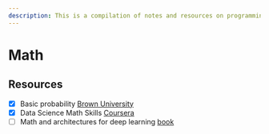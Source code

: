 ```yaml
---
description: This is a compilation of notes and resources on programming languages.
---
```


# Math

## Resources

* [x] Basic probability [Brown University](https://seeing-theory.brown.edu/basic-probability/index.html)
* [x] Data Science Math Skills [Coursera](https://www.coursera.org/learn/datasciencemathskills?edocomorp=free-courses-college-students\&ranMID=40328\&ranEAID=SAyYsTvLiGQ\&ranSiteID=SAyYsTvLiGQ-4L6HnXSdiBlLMwIIatgJaA\&siteID=SAyYsTvLiGQ-4L6HnXSdiBlLMwIIatgJaA\&utm\_content=10\&utm\_medium=partners\&utm\_source=linkshare\&utm\_campaign=SAyYsTvLiGQ)
* [ ] Math and architectures for deep learning [book](https://livebook.manning.com/book/math-and-architectures-of-deep-learning/front/v-2/)
